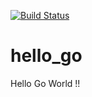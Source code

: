 [![Build Status](https://travis-ci.org/sparkleholic/hello_go.svg?branch=master)](https://travis-ci.org/sparkleholic/hello_go)

# hello_go
Hello Go World !!

